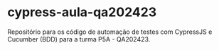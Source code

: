 # cypress-aula-qa202423
Repositório para os código de automação de testes com CypressJS e Cucumber (BDD) para a turma P5A - QA202423.
